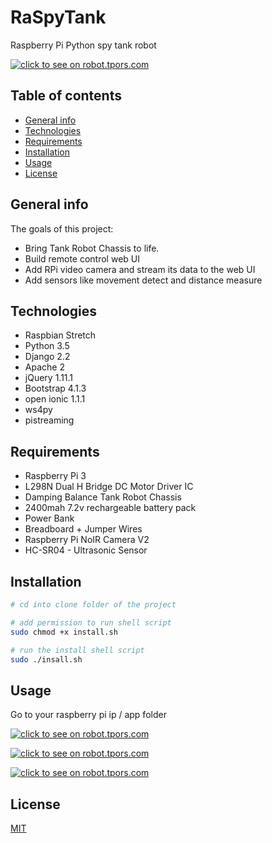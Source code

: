 # RaSpyTank
Raspberry Pi Python spy tank robot

[![click to see on robot.tpors.com](https://github.com/Roi/Raspberry-Pi-Web-Contorlled-RC-Tank-Robot-Camera/blob/master/images/tank2-medium.jpg)](https://robot.tpors.com)

## Table of contents
* [General info](#general-info)
* [Technologies](#Technologies)
* [Requirements](#Requirements)
* [Installation](#Installation)
* [Usage](#Usage)
* [License](#License)

## General info
The goals of this project:
* Bring Tank Robot Chassis to life.
* Build remote control web UI 
* Add RPi video camera and stream its data to the web UI
* Add sensors like movement detect and distance measure

## Technologies
* Raspbian Stretch
* Python 3.5
* Django 2.2
* Apache 2
* jQuery 1.11.1
* Bootstrap 4.1.3
* open ionic 1.1.1
* ws4py
* pistreaming

## Requirements
* Raspberry Pi 3
* L298N Dual H Bridge DC Motor Driver IC
* Damping Balance Tank Robot Chassis
* 2400mah 7.2v rechargeable battery pack
* Power Bank
* Breadboard + Jumper Wires
* Raspberry Pi NoIR Camera V2
* HC-SR04 - Ultrasonic Sensor

## Installation
```bash
# cd into clone folder of the project

# add permission to run shell script
sudo chmod +x install.sh

# run the install shell script
sudo ./insall.sh

```

## Usage
Go to your raspberry pi ip / app folder

[![click to see on robot.tpors.com](https://github.com/Roi/Raspberry-Pi-Web-Contorlled-RC-Tank-Robot-Camera/blob/master/images/distance-sensor-small.jpg)](https://robot.tpors.com)

[![click to see on robot.tpors.com](https://github.com/Roi/Raspberry-Pi-Web-Contorlled-RC-Tank-Robot-Camera/blob/master/images/tank2-rear-small.jpg)](https://robot.tpors.com)

[![click to see on robot.tpors.com](https://github.com/Roi/Raspberry-Pi-Web-Contorlled-RC-Tank-Robot-Camera/blob/master/images/tank2-front-small.jpg)](https://robot.tpors.com)

## License
[MIT](https://choosealicense.com/licenses/mit/)

